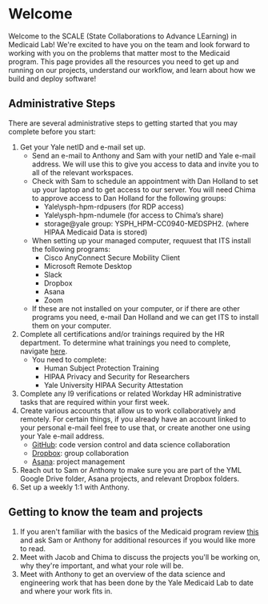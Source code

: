 # Welcome

Welcome to the SCALE (State Collaborations to Advance LEarning) in Medicaid Lab! We're excited to have you on the team and look forward to working with you on the problems that matter most to the Medicaid program. This page provides all the resources you need to get up and running on our projects, understand our workflow, and learn about how we build and deploy software!

## Administrative Steps
There are several administrative steps to getting started that you may complete before you start:

1. Get your Yale netID and e-mail set up.
    - Send an e-mail to Anthony and Sam with your netID and Yale e-mail address. We will use this to give you access to data and invite you to all of the relevant workspaces.
    - Check with Sam to schedule an appointment with Dan Holland to set up your laptop and to get access to our server. You will need Chima to approve access to Dan Holland for the following groups: 
        - Yale\ysph-hpm-rdpusers (for RDP access)
        - Yale\ysph-hpm-ndumele (for access to Chima’s share)
        - storage@yale group: YSPH_HPM-CC0940-MEDSPH2. (where HIPAA Medicaid Data is stored)
    - When setting up your managed computer, requuest that ITS install the following programs:
        - Cisco AnyConnect Secure Mobility Client
        - Microsoft Remote Desktop
        - Slack 
        - Dropbox
        - Asana
        - Zoom 
    - If these are not installed on your computer, or if there are other programs you need, e-mail Dan Holland and we can get ITS to install them on your computer. 
2. Complete all certifications and/or trainings required by the HR department. To determine what trainings you need to complete, navigate [here](https://bmsweb.med.yale.edu/tms/tmspage).
    - You need to complete:
        - Human Subject Protection Training 
        - HIPAA Privacy and Security for Researchers 
        - Yale University HIPAA Security Attestation
3. Complete any I9 verifications or related Workday HR administrative tasks that are required within your first week. 
4. Create various accounts that allow us to work collaboratively and remotely. For certain things, if you already have an account linked to your personal e-mail feel free to use that, or create another one using your Yale e-mail address.
    - [GitHub](https://github.com): code version control and data science collaboration
    - [Dropbox](https://dropbox.com): group collaboration 
    - [Asana](https://asana.com): project management
5. Reach out to Sam or Anthony to make sure you are part of the YML Google Drive folder, Asana projects, and relevant Dropbox folders. 
6. Set up a weekly 1:1 with Anthony. 

## Getting to know the team and projects
1. If you aren't familiar with the basics of the Medicaid program review [this](https://www.kff.org/medicaid/fact-sheet/medicaid-pocket-primer) and ask Sam or Anthony for additional resources if you would like more to read.
2. Meet with Jacob and Chima to discuss the projects you'll be working on, why they're important, and what your role will be.
3. Meet with Anthony to get an overview of the data science and engineering work that has been done by the Yale Medicaid Lab to date and where your work fits in.
